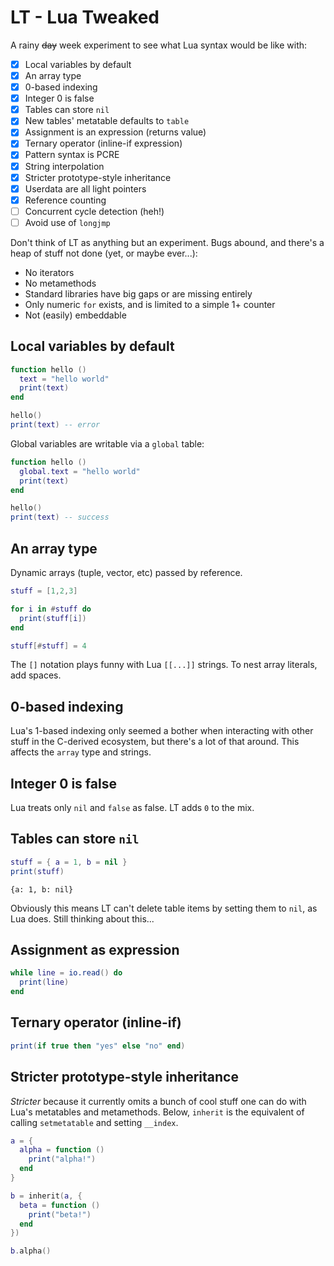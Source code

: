 # LT - Lua Tweaked

A rainy ~~day~~ week experiment to see what Lua syntax would be like with:

- [x] Local variables by default
- [x] An array type
- [x] 0-based indexing
- [x] Integer 0 is false
- [x] Tables can store `nil`
- [x] New tables' metatable defaults to `table`
- [x] Assignment is an expression (returns value)
- [x] Ternary operator (inline-if expression)
- [x] Pattern syntax is PCRE
- [x] String interpolation
- [x] Stricter prototype-style inheritance
- [x] Userdata are all light pointers
- [x] Reference counting
- [ ] Concurrent cycle detection (heh!)
- [ ] Avoid use of `longjmp`

Don't think of LT as anything but an experiment. Bugs abound, and there's a heap of stuff not done (yet, or maybe ever...):

- No iterators
- No metamethods
- Standard libraries have big gaps or are missing entirely
- Only numeric `for` exists, and is limited to a simple 1+ counter
- Not (easily) embeddable

## Local variables by default

```lua
function hello ()
  text = "hello world"
  print(text)
end

hello()
print(text) -- error
```

Global variables are writable via a `global` table:

```lua
function hello ()
  global.text = "hello world"
  print(text)
end

hello()
print(text) -- success
```

## An array type

Dynamic arrays (tuple, vector, etc) passed by reference.

```lua
stuff = [1,2,3]

for i in #stuff do
  print(stuff[i])
end

stuff[#stuff] = 4
```

The `[]` notation plays funny with Lua `[[...]]` strings. To nest array literals, add spaces.

## 0-based indexing

Lua's 1-based indexing only seemed a bother when interacting with other stuff in the C-derived ecosystem, but there's a lot of that around. This affects the `array` type and strings.

## Integer 0 is false

Lua treats only `nil` and `false` as false. LT adds `0` to the mix.

## Tables can store `nil`

```lua
stuff = { a = 1, b = nil }
print(stuff)
```

```
{a: 1, b: nil}
```

Obviously this means LT can't delete table items by setting them to `nil`, as Lua does. Still thinking about this...

## Assignment as expression

```lua
while line = io.read() do
  print(line)
end
```

## Ternary operator (inline-if)

```lua
print(if true then "yes" else "no" end)
```

## Stricter prototype-style inheritance

*Stricter* because it currently omits a bunch of cool stuff one can do with Lua's metatables and metamethods. Below, `inherit` is the equivalent of calling `setmetatable` and setting `__index`.

```lua
a = {
  alpha = function ()
    print("alpha!")
  end
}

b = inherit(a, {
  beta = function ()
    print("beta!")
  end
})

b.alpha()
```
